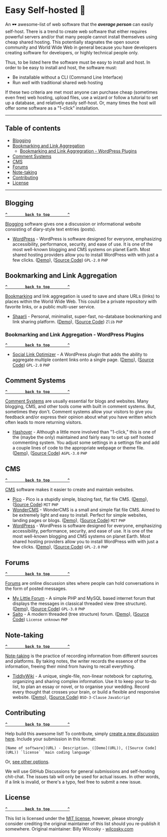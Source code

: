 # Easy Self-hosted 🦄
An 🕶 awesome-list of web software that the ***average person*** can easily self-host. There is a trend to create web software that either requires powerful servers and/or that many people cannot install themselves using cheap shared hosting. This potentially stagnates the open source community and World Wide Web in general because you have developers creating software for developers, or highly technical people only.

Thus, to be listed here the software must be easy to install and host. In order to be easy to install and host, the software must:
- Be installable without a CLI (Command Line Interface)
- Run _well_ with traditional shared web hosting

If these two criteria are met most anyone can purchase cheap (sometimes even free) web hosting, upload files, use a wizard or follow a tutorial to set up a database, and relatively easily self-host. Or, many times the host will offer some software as a "1-click" installation.

--------------------

## Table of contents

- [Blogging](#blogging)
- [Bookmarking and Link Aggregation](#bookmarking-and-link-aggregation)
  - [Bookmarking and Link Aggregration - WordPress Plugins](#bookmarking-and-link-aggregation---wordpress-plugins)
- [Comment Systems](#comment-systems)
- [CMS](#cms)
- [Forums](#forums)
- [Note-taking](#note-taking)
- [Contributing](#contributing)
- [License](#license)

--------------------

## Blogging

**[`^        back to top        ^`](#)**

[Blogging](https://en.wikipedia.org/wiki/Blog) software gives one a discussion or informational website consisting of diary-style text entries (posts).

- [WordPress](https://wordpress.org) - WordPress is software designed for everyone, emphasizing accessibility, performance, security, and ease of use. It is one of the most well-known blogging and CMS systems on planet Earth. Most shared hosting providers allow you to install WordPress with with just a few clicks. ([Demo](https://wordpress.org/showcase/)), ([Source Code](https://core.trac.wordpress.org/browser/trunk)) `GPL-2.0` `PHP`

## Bookmarking and Link Aggregation

**[`^        back to top        ^`](#)**

[Bookmarking](https://en.wikipedia.org/wiki/Social_bookmarking) and link aggregation is used to save and share URLs (links) to places within the World Wide Web. This could be a private repository with favorite links, or a public multi-user service.

- [Shaarli](https://github.com/shaarli/Shaarli) - Personal, minimalist, super-fast, no-database bookmarking and link sharing platform. ([Demo](https://demo.shaarli.org/)), ([Source Code](https://github.com/shaarli/Shaarli)) `Zlib` `PHP`

### Bookmarking and Link Aggregation - WordPress Plugins

**[`^        back to top        ^`](#)**

- [Social Link Optimizer](https://github.com/IIP-Design/social-link-optimizer) - A WordPress plugin that adds the ability to aggregate multiple content links onto a single page. ([Demo](https://iip-design.github.io/social-link-optimizer)), ([Source Code](https://github.com/IIP-Design/social-link-optimizer)) `GPL-2.0` `PHP`

## Comment Systems

**[`^        back to top        ^`](#)**

[Comment Systems](#) are usually essential for blogs and websites. Many blogging, CMS, and other tools come with built in comment systems. But, sometimes they don't. Comment systems allow your visitors to give you feedback and/or express their opinion about what you have written which often leads to more returning visitors.

- [Hashover](https://docs.barkdull.org/hashover-v2) - Although a little more involved than "1-click," this is one of the (maybe the only) maintained and fairly easy to set up self hosted commenting system. You adjust some settings in a settings file and add a couple lines of code to the appropriate webpage or theme file. ([Demo](https://comments.barkdull.org/test-page.html)), ([Source Code](https://github.com/jacobwb/hashover-next)) `AGPL-3.0` `PHP`

## CMS

**[`^        back to top        ^`](#)**

[CMS](https://en.wikipedia.org/wiki/Content_management_system) software makes it easier to create and maintain websites.

- [Pico](https://picocms.org) - Pico is a stupidly simple, blazing fast, flat file CMS. ([Demo](https://picocms.org)), ([Source Code](https://github.com/picocms/Pico)) `MIT` `PHP`
- [WonderCMS](https://www.wondercms.com) - WonderCMS is a small and simple flat file CMS. Aimed to be extremely light and easy to install.
Perfect for simple websites, landing pages or blogs. ([Demo](https://www.wondercms.com/demo)), ([Source Code](https://github.com/robiso/wondercms)) `MIT` `PHP`
- [WordPress](https://wordpress.org) - WordPress is software designed for everyone, emphasizing accessibility, performance, security, and ease of use. It is one of the most well-known blogging and CMS systems on planet Earth. Most shared hosting providers allow you to install WordPress with with just a few clicks. ([Demo](https://wordpress.org/showcase/)), ([Source Code](https://core.trac.wordpress.org/browser/trunk)) `GPL-2.0` `PHP`

## Forums

**[`^        back to top        ^`](#)**

[Forums](https://en.wikipedia.org/wiki/Internet_forum) are online discussion sites where people can hold conversations in the form of posted messages.

- [My Little Forum](https://mylittleforum.net/) - A simple PHP and MySQL based internet forum that displays the messages in classical threaded view (tree structure). ([Demo](https://mylittleforum.net/forum/)), ([Source Code](https://github.com/ilosuna/mylittleforum)) `GPL-3.0` `PHP`
- [Saito](http://saito.siezi.com/) - A modern threaded (tree structure) forum. ([Demo](https://saito-forum.de/forum/)), ([Source Code](https://github.com/Schlaefer/Saito)) `License unknown` `PHP`

## Note-taking

**[`^        back to top        ^`](#)**

[Note-taking](https://en.wikipedia.org/wiki/Note-taking) is the practice of recording information from different sources and platforms. By taking notes, the writer records the essence of the information, freeing their mind from having to recall everything.

- [TiddlyWiki](https://tiddlywiki.com) - A unique, single-file, non-linear notebook for capturing, organizing and sharing complex information. Use it to keep your to-do list, to plan an essay or novel, or to organise your wedding. Record every thought that crosses your brain, or build a flexible and responsive website. ([Demo](https://tiddlywiki.com)), ([Source Code](https://github.com/Jermolene/TiddlyWiki5)) `BSD-3-Clause` `JavaScript`

## Contributing

**[`^        back to top        ^`](#)**

Help build this awesome list! To contribute, simply [create a new discussion here](https://github.com/zerosonesfun/easy-self-hosted/discussions/categories/contribute). Include your submission in this format:
~~~
[Name of software](URL) - Description. ([Demo](URL)), ([Source Code](URL)) `license` `main coding language`
~~~
Or, [see other options](https://github.com/zerosonesfun/easy-self-hosted/discussions/2).

We will use GitHub Discussions for general submissions and self-hosting chit-chat. The issues tab will only be used for actual issues. In other words, if a link is invalid, or there's a typo, feel free to submit a new issue.

## License

**[`^        back to top        ^`](#)**

This list is licensed under the [MIT license](https://github.com/zerosonesfun/easy-self-hosted/blob/main/LICENSE), however, please strongly consider crediting the original maintainer of this list should you re-publish it somewhere. Original maintainer: Billy Wilcosky - [wilcosky.com](https://wilcosky.com)
